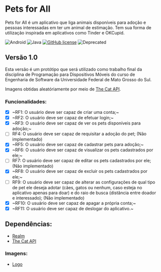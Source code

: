 # Pets for All

Pets for All é um aplicativo que liga animais disponíveis para adoção e pessoas interessadas em ter um animal de estimação.
Tem sua forma de utilização inspirada em aplicativos como Tinder e OKCupid.

![Android](https://img.shields.io/badge/-Android-brightgreen)
![Java](https://img.shields.io/badge/-Java-orange)
[![GitHub license](https://img.shields.io/github/license/victorpereiradepaula/PetsForAll)](https://github.com/victorpereiradepaula/PetsForAll/blob/master/LICENSE)
![Deprecated](https://img.shields.io/badge/-deprecated-critical)

## Versão 1.0

Esta versão é um protótipo que será utilizado como trabalho final da disciplina de Programação para Dispositivos Móveis do curso de Engenharia de Software da Universidade Federal de Mato Grosso do Sul.

Imagens obtidas aleatóriamente por meio de [The Cat API](http://thecatapi.com/).

### Funcionalidades:

- [x] ~RF1: O usuário deve ser capaz de criar uma conta;~
- [x] ~RF2: O usuário deve ser capaz de efetuar login;~
- [x] ~RF3: O usuário deve ser capaz de ver os pets disponíveis para adoção;~
- [ ] RF4: O usuário deve ser capaz de requisitar a adoção do pet; (Não implementado)
- [x] ~RF5: O usuário deve ser capaz de cadastrar pets para adoção;~
- [x] ~RF6: O usuário deve ser capaz de visualizar os pets cadastrados por ele;~
- [ ] RF7: O usuário deve ser capaz de editar os pets cadastrados por ele; (Não implementado)
- [x] ~RF8: O usuário deve ser capaz de excluir os pets cadastrados por ele;~
- [ ] RF9: O usuário deve ser capaz de alterar as configurações de qual tipo de pet ele deseja adotar (cães, gatos ou nenhum, caso esteja no aplicativo apenas para doar) e do raio de busca (distância entre doador e interessado); (Não implementado)
- [x] ~RF10: O usuário deve ser capaz de apagar a própria conta;~
- [x] ~RF11: O usuário deve ser capaz de deslogar do aplicativo.~

## Dependências:

- [Realm](https://realm.io/)
- [The Cat API](http://thecatapi.com/)

### Imagens:

- [Logo](https://www.flaticon.com/free-icon/pet-hotel-sign-with-a-dog-and-a-cat-under-a-roof-line_35097#term=pets&page=1&position=53)
